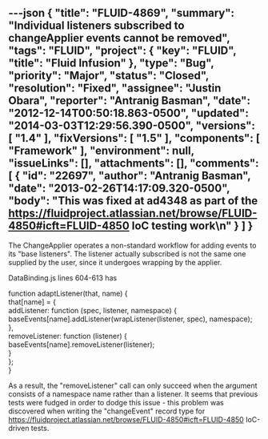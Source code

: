 ---json
{
  "title": "FLUID-4869",
  "summary": "Individual listeners subscribed to changeApplier events cannot be removed",
  "tags": "FLUID",
  "project": {
    "key": "FLUID",
    "title": "Fluid Infusion"
  },
  "type": "Bug",
  "priority": "Major",
  "status": "Closed",
  "resolution": "Fixed",
  "assignee": "Justin Obara",
  "reporter": "Antranig Basman",
  "date": "2012-12-14T00:50:18.863-0500",
  "updated": "2014-03-03T12:29:56.390-0500",
  "versions": [
    "1.4"
  ],
  "fixVersions": [
    "1.5"
  ],
  "components": [
    "Framework"
  ],
  "environment": null,
  "issueLinks": [],
  "attachments": [],
  "comments": [
    {
      "id": "22697",
      "author": "Antranig Basman",
      "date": "2013-02-26T14:17:09.320-0500",
      "body": "This was fixed at ad4348 as part of the <https://fluidproject.atlassian.net/browse/FLUID-4850#icft=FLUID-4850> IoC testing work\n"
    }
  ]
}
---
The ChangeApplier operates a non-standard workflow for adding events to its "base listeners". The listener actually subscribed is not the same one supplied by the user, since it undergoes wrapping by the applier.&#x20;

DataBinding.js lines 604-613 has

function adaptListener(that, name) {\
that\[name] = {\
addListener: function (spec, listener, namespace) {\
baseEvents\[name].addListener(wrapListener(listener, spec), namespace);\
},\
removeListener: function (listener) {\
baseEvents\[name].removeListener(listener);\
}\
};\
}

As a result, the "removeListener" call can only succeed when the argument consists of a namespace name rather than a listener. It seems that previous tests were fudged in order to dodge this issue - this problem was discovered when writing the "changeEvent" record type for <https://fluidproject.atlassian.net/browse/FLUID-4850#icft=FLUID-4850> IoC-driven tests.

        